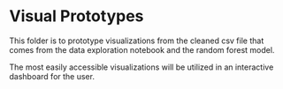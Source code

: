 # Visual Prototypes

This folder is to prototype visualizations from the cleaned csv file that comes from
the data exploration notebook and the random forest model.

The most easily accessible visualizations will be utilized in an interactive dashboard 
for the user.  